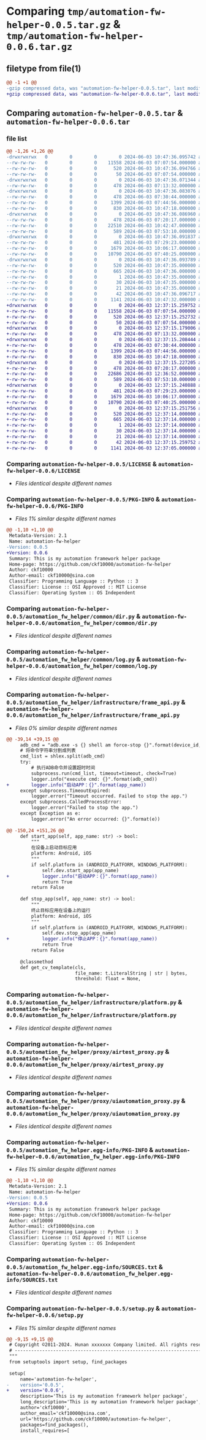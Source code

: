 # Comparing `tmp/automation-fw-helper-0.0.5.tar.gz` & `tmp/automation-fw-helper-0.0.6.tar.gz`

## filetype from file(1)

```diff
@@ -1 +1 @@
-gzip compressed data, was "automation-fw-helper-0.0.5.tar", last modified: Mon Jun  3 10:47:36 2024, max compression
+gzip compressed data, was "automation-fw-helper-0.0.6.tar", last modified: Mon Jun  3 12:37:15 2024, max compression
```

## Comparing `automation-fw-helper-0.0.5.tar` & `automation-fw-helper-0.0.6.tar`

### file list

```diff
@@ -1,26 +1,26 @@
-drwxrwxrwx   0        0        0        0 2024-06-03 10:47:36.095742 automation-fw-helper-0.0.5/
--rw-rw-rw-   0        0        0    11558 2024-06-03 07:07:54.000000 automation-fw-helper-0.0.5/LICENSE
--rw-rw-rw-   0        0        0      520 2024-06-03 10:47:36.094766 automation-fw-helper-0.0.5/PKG-INFO
--rw-rw-rw-   0        0        0       50 2024-06-03 07:07:54.000000 automation-fw-helper-0.0.5/README.md
-drwxrwxrwx   0        0        0        0 2024-06-03 10:47:36.071344 automation-fw-helper-0.0.5/automation_fw_helper/
--rw-rw-rw-   0        0        0      478 2024-06-03 07:13:32.000000 automation-fw-helper-0.0.5/automation_fw_helper/__init__.py
-drwxrwxrwx   0        0        0        0 2024-06-03 10:47:36.083076 automation-fw-helper-0.0.5/automation_fw_helper/common/
--rw-rw-rw-   0        0        0      478 2024-06-03 07:30:44.000000 automation-fw-helper-0.0.5/automation_fw_helper/common/__init__.py
--rw-rw-rw-   0        0        0     1399 2024-06-03 07:44:56.000000 automation-fw-helper-0.0.5/automation_fw_helper/common/dir.py
--rw-rw-rw-   0        0        0      830 2024-06-03 10:47:18.000000 automation-fw-helper-0.0.5/automation_fw_helper/common/log.py
-drwxrwxrwx   0        0        0        0 2024-06-03 10:47:36.086960 automation-fw-helper-0.0.5/automation_fw_helper/infrastructure/
--rw-rw-rw-   0        0        0      478 2024-06-03 07:20:17.000000 automation-fw-helper-0.0.5/automation_fw_helper/infrastructure/__init__.py
--rw-rw-rw-   0        0        0    22510 2024-06-03 10:42:47.000000 automation-fw-helper-0.0.5/automation_fw_helper/infrastructure/frame_api.py
--rw-rw-rw-   0        0        0      589 2024-06-03 07:53:10.000000 automation-fw-helper-0.0.5/automation_fw_helper/infrastructure/platform.py
-drwxrwxrwx   0        0        0        0 2024-06-03 10:47:36.091837 automation-fw-helper-0.0.5/automation_fw_helper/proxy/
--rw-rw-rw-   0        0        0      481 2024-06-03 07:29:23.000000 automation-fw-helper-0.0.5/automation_fw_helper/proxy/__init__.py
--rw-rw-rw-   0        0        0     1679 2024-06-03 10:06:17.000000 automation-fw-helper-0.0.5/automation_fw_helper/proxy/airtest_proxy.py
--rw-rw-rw-   0        0        0    10790 2024-06-03 07:40:25.000000 automation-fw-helper-0.0.5/automation_fw_helper/proxy/uiautomation_proxy.py
-drwxrwxrwx   0        0        0        0 2024-06-03 10:47:36.093789 automation-fw-helper-0.0.5/automation_fw_helper.egg-info/
--rw-rw-rw-   0        0        0      520 2024-06-03 10:47:35.000000 automation-fw-helper-0.0.5/automation_fw_helper.egg-info/PKG-INFO
--rw-rw-rw-   0        0        0      665 2024-06-03 10:47:36.000000 automation-fw-helper-0.0.5/automation_fw_helper.egg-info/SOURCES.txt
--rw-rw-rw-   0        0        0        1 2024-06-03 10:47:35.000000 automation-fw-helper-0.0.5/automation_fw_helper.egg-info/dependency_links.txt
--rw-rw-rw-   0        0        0       30 2024-06-03 10:47:35.000000 automation-fw-helper-0.0.5/automation_fw_helper.egg-info/requires.txt
--rw-rw-rw-   0        0        0       21 2024-06-03 10:47:35.000000 automation-fw-helper-0.0.5/automation_fw_helper.egg-info/top_level.txt
--rw-rw-rw-   0        0        0       42 2024-06-03 10:47:36.096717 automation-fw-helper-0.0.5/setup.cfg
--rw-rw-rw-   0        0        0     1141 2024-06-03 10:47:32.000000 automation-fw-helper-0.0.5/setup.py
+drwxrwxrwx   0        0        0        0 2024-06-03 12:37:15.259752 automation-fw-helper-0.0.6/
+-rw-rw-rw-   0        0        0    11558 2024-06-03 07:07:54.000000 automation-fw-helper-0.0.6/LICENSE
+-rw-rw-rw-   0        0        0      520 2024-06-03 12:37:15.252732 automation-fw-helper-0.0.6/PKG-INFO
+-rw-rw-rw-   0        0        0       50 2024-06-03 07:07:54.000000 automation-fw-helper-0.0.6/README.md
+drwxrwxrwx   0        0        0        0 2024-06-03 12:37:15.179006 automation-fw-helper-0.0.6/automation_fw_helper/
+-rw-rw-rw-   0        0        0      478 2024-06-03 07:13:32.000000 automation-fw-helper-0.0.6/automation_fw_helper/__init__.py
+drwxrwxrwx   0        0        0        0 2024-06-03 12:37:15.208444 automation-fw-helper-0.0.6/automation_fw_helper/common/
+-rw-rw-rw-   0        0        0      478 2024-06-03 07:30:44.000000 automation-fw-helper-0.0.6/automation_fw_helper/common/__init__.py
+-rw-rw-rw-   0        0        0     1399 2024-06-03 07:44:56.000000 automation-fw-helper-0.0.6/automation_fw_helper/common/dir.py
+-rw-rw-rw-   0        0        0      830 2024-06-03 10:47:18.000000 automation-fw-helper-0.0.6/automation_fw_helper/common/log.py
+drwxrwxrwx   0        0        0        0 2024-06-03 12:37:15.227205 automation-fw-helper-0.0.6/automation_fw_helper/infrastructure/
+-rw-rw-rw-   0        0        0      478 2024-06-03 07:20:17.000000 automation-fw-helper-0.0.6/automation_fw_helper/infrastructure/__init__.py
+-rw-rw-rw-   0        0        0    22686 2024-06-03 12:36:52.000000 automation-fw-helper-0.0.6/automation_fw_helper/infrastructure/frame_api.py
+-rw-rw-rw-   0        0        0      589 2024-06-03 07:53:10.000000 automation-fw-helper-0.0.6/automation_fw_helper/infrastructure/platform.py
+drwxrwxrwx   0        0        0        0 2024-06-03 12:37:15.240888 automation-fw-helper-0.0.6/automation_fw_helper/proxy/
+-rw-rw-rw-   0        0        0      481 2024-06-03 07:29:23.000000 automation-fw-helper-0.0.6/automation_fw_helper/proxy/__init__.py
+-rw-rw-rw-   0        0        0     1679 2024-06-03 10:06:17.000000 automation-fw-helper-0.0.6/automation_fw_helper/proxy/airtest_proxy.py
+-rw-rw-rw-   0        0        0    10790 2024-06-03 07:40:25.000000 automation-fw-helper-0.0.6/automation_fw_helper/proxy/uiautomation_proxy.py
+drwxrwxrwx   0        0        0        0 2024-06-03 12:37:15.251756 automation-fw-helper-0.0.6/automation_fw_helper.egg-info/
+-rw-rw-rw-   0        0        0      520 2024-06-03 12:37:14.000000 automation-fw-helper-0.0.6/automation_fw_helper.egg-info/PKG-INFO
+-rw-rw-rw-   0        0        0      665 2024-06-03 12:37:14.000000 automation-fw-helper-0.0.6/automation_fw_helper.egg-info/SOURCES.txt
+-rw-rw-rw-   0        0        0        1 2024-06-03 12:37:14.000000 automation-fw-helper-0.0.6/automation_fw_helper.egg-info/dependency_links.txt
+-rw-rw-rw-   0        0        0       30 2024-06-03 12:37:14.000000 automation-fw-helper-0.0.6/automation_fw_helper.egg-info/requires.txt
+-rw-rw-rw-   0        0        0       21 2024-06-03 12:37:14.000000 automation-fw-helper-0.0.6/automation_fw_helper.egg-info/top_level.txt
+-rw-rw-rw-   0        0        0       42 2024-06-03 12:37:15.259752 automation-fw-helper-0.0.6/setup.cfg
+-rw-rw-rw-   0        0        0     1141 2024-06-03 12:37:05.000000 automation-fw-helper-0.0.6/setup.py
```

### Comparing `automation-fw-helper-0.0.5/LICENSE` & `automation-fw-helper-0.0.6/LICENSE`

 * *Files identical despite different names*

### Comparing `automation-fw-helper-0.0.5/PKG-INFO` & `automation-fw-helper-0.0.6/PKG-INFO`

 * *Files 1% similar despite different names*

```diff
@@ -1,10 +1,10 @@
 Metadata-Version: 2.1
 Name: automation-fw-helper
-Version: 0.0.5
+Version: 0.0.6
 Summary: This is my automation framework helper package
 Home-page: https://github.com/ckf10000/automation-fw-helper
 Author: ckf10000
 Author-email: ckf10000@sina.com
 Classifier: Programming Language :: Python :: 3
 Classifier: License :: OSI Approved :: MIT License
 Classifier: Operating System :: OS Independent
```

### Comparing `automation-fw-helper-0.0.5/automation_fw_helper/common/dir.py` & `automation-fw-helper-0.0.6/automation_fw_helper/common/dir.py`

 * *Files identical despite different names*

### Comparing `automation-fw-helper-0.0.5/automation_fw_helper/common/log.py` & `automation-fw-helper-0.0.6/automation_fw_helper/common/log.py`

 * *Files identical despite different names*

### Comparing `automation-fw-helper-0.0.5/automation_fw_helper/infrastructure/frame_api.py` & `automation-fw-helper-0.0.6/automation_fw_helper/infrastructure/frame_api.py`

 * *Files 0% similar despite different names*

```diff
@@ -39,14 +39,15 @@
     adb_cmd = "adb.exe -s {} shell am force-stop {}".format(device_id, app_name)
     # 将命令字符串分割成列表
     cmd_list = shlex.split(adb_cmd)
     try:
         # 执行ADB命令并设置超时时间
         subprocess.run(cmd_list, timeout=timeout, check=True)
         logger.info("execute cmd: {}".format(adb_cmd))
+        logger.info("启动APP：{}".format(app_name))
     except subprocess.TimeoutExpired:
         logger.error("Timeout occurred. Failed to stop the app.")
     except subprocess.CalledProcessError:
         logger.error("Failed to stop the app.")
     except Exception as e:
         logger.error("An error occurred: {}".format(e))
 
@@ -150,24 +151,26 @@
     def start_app(self, app_name: str) -> bool:
         """
         在设备上启动目标应用
         platform: Android, iOS
         """
         if self.platform in (ANDROID_PLATFORM, WINDOWS_PLATFORM):
             self.dev.start_app(app_name)
+            logger.info("启动APP：{}".format(app_name))
             return True
         return False
 
     def stop_app(self, app_name: str) -> bool:
         """
         终止目标应用在设备上的运行
         platform: Android, iOS
         """
         if self.platform in (ANDROID_PLATFORM, WINDOWS_PLATFORM):
             self.dev.stop_app(app_name)
+            logger.info("停止APP：{}".format(app_name))
             return True
         return False
 
     @classmethod
     def get_cv_template(cls,
                         file_name: t.LiteralString | str | bytes,
                         threshold: float = None,
```

### Comparing `automation-fw-helper-0.0.5/automation_fw_helper/infrastructure/platform.py` & `automation-fw-helper-0.0.6/automation_fw_helper/infrastructure/platform.py`

 * *Files identical despite different names*

### Comparing `automation-fw-helper-0.0.5/automation_fw_helper/proxy/airtest_proxy.py` & `automation-fw-helper-0.0.6/automation_fw_helper/proxy/airtest_proxy.py`

 * *Files identical despite different names*

### Comparing `automation-fw-helper-0.0.5/automation_fw_helper/proxy/uiautomation_proxy.py` & `automation-fw-helper-0.0.6/automation_fw_helper/proxy/uiautomation_proxy.py`

 * *Files identical despite different names*

### Comparing `automation-fw-helper-0.0.5/automation_fw_helper.egg-info/PKG-INFO` & `automation-fw-helper-0.0.6/automation_fw_helper.egg-info/PKG-INFO`

 * *Files 1% similar despite different names*

```diff
@@ -1,10 +1,10 @@
 Metadata-Version: 2.1
 Name: automation-fw-helper
-Version: 0.0.5
+Version: 0.0.6
 Summary: This is my automation framework helper package
 Home-page: https://github.com/ckf10000/automation-fw-helper
 Author: ckf10000
 Author-email: ckf10000@sina.com
 Classifier: Programming Language :: Python :: 3
 Classifier: License :: OSI Approved :: MIT License
 Classifier: Operating System :: OS Independent
```

### Comparing `automation-fw-helper-0.0.5/automation_fw_helper.egg-info/SOURCES.txt` & `automation-fw-helper-0.0.6/automation_fw_helper.egg-info/SOURCES.txt`

 * *Files identical despite different names*

### Comparing `automation-fw-helper-0.0.5/setup.py` & `automation-fw-helper-0.0.6/setup.py`

 * *Files 1% similar despite different names*

```diff
@@ -9,15 +9,15 @@
 # Copyright ©2011-2024. Hunan xxxxxxx Company limited. All rights reserved.
 # ---------------------------------------------------------------------------------------------------------
 """
 from setuptools import setup, find_packages
 
 setup(
     name='automation-fw-helper',
-    version='0.0.5',
+    version='0.0.6',
     description='This is my automation framework helper package',
     long_description='This is my automation framework helper package',
     author='ckf10000',
     author_email='ckf10000@sina.com',
     url='https://github.com/ckf10000/automation-fw-helper',
     packages=find_packages(),
     install_requires=[
```

